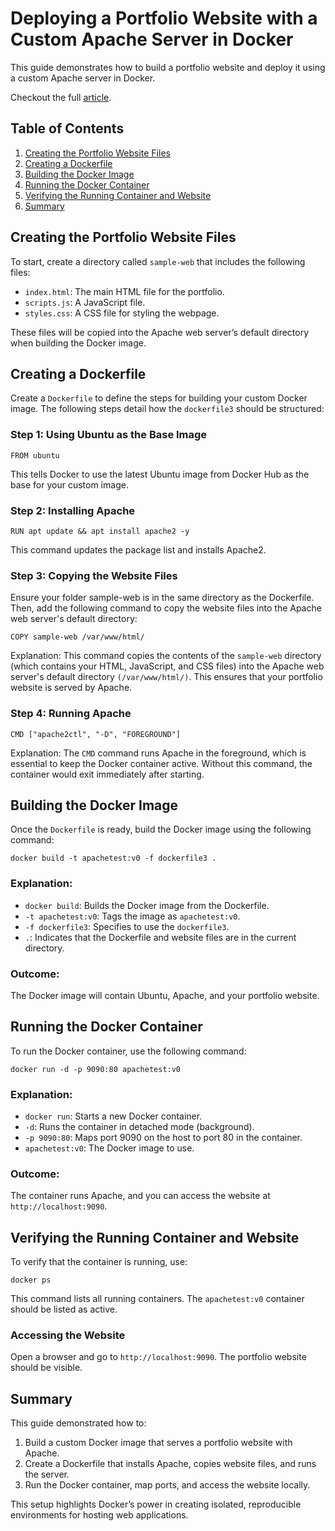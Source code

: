 # Deploying a Portfolio Website with a Custom Apache Server in Docker

This guide demonstrates how to build a portfolio website and deploy it using a custom Apache server in Docker.

Checkout the full [article](https://medium.com/@sharmarvellous/deploying-a-portfolio-website-with-a-custom-apache-server-in-docker-step-by-step-guide-6b11941bd8b3).

## Table of Contents
1. [Creating the Portfolio Website Files](#creating-the-portfolio-website-files)
2. [Creating a Dockerfile](#creating-a-dockerfile)
3. [Building the Docker Image](#building-the-docker-image)
4. [Running the Docker Container](#running-the-docker-container)
5. [Verifying the Running Container and Website](#verifying-the-running-container-and-website)
6. [Summary](#summary)

## Creating the Portfolio Website Files

To start, create a directory called `sample-web` that includes the following files:

- `index.html`: The main HTML file for the portfolio.
- `scripts.js`: A JavaScript file.
- `styles.css`: A CSS file for styling the webpage.

These files will be copied into the Apache web server’s default directory when building the Docker image.

## Creating a Dockerfile

Create a `Dockerfile` to define the steps for building your custom Docker image. The following steps detail how the `dockerfile3` should be structured:

### Step 1: Using Ubuntu as the Base Image

```
FROM ubuntu
```

This tells Docker to use the latest Ubuntu image from Docker Hub as the base for your custom image.

### Step 2: Installing Apache

```
RUN apt update && apt install apache2 -y
```

This command updates the package list and installs Apache2.

### Step 3: Copying the Website Files

Ensure your folder sample-web is in the same directory as the Dockerfile. Then, add the following command to copy the website files into the Apache web server's default directory:
```
COPY sample-web /var/www/html/
```

Explanation: This command copies the contents of the `sample-web` directory (which contains your HTML, JavaScript, and CSS files) into the Apache web server's default directory `(/var/www/html/)`. This ensures that your portfolio website is served by Apache.

### Step 4: Running Apache

```
CMD ["apache2ctl", "-D", "FOREGROUND"]
```

Explanation: The `CMD` command runs Apache in the foreground, which is essential to keep the Docker container active. Without this command, the container would exit immediately after starting.
## Building the Docker Image

Once the `Dockerfile` is ready, build the Docker image using the following command:

```
docker build -t apachetest:v0 -f dockerfile3 .
```

### Explanation:

- `docker build`: Builds the Docker image from the Dockerfile.
- `-t apachetest:v0`: Tags the image as `apachetest:v0`.
- `-f dockerfile3`: Specifies to use the `dockerfile3`.
- `.`: Indicates that the Dockerfile and website files are in the current directory.

### Outcome:

The Docker image will contain Ubuntu, Apache, and your portfolio website.

## Running the Docker Container

To run the Docker container, use the following command:

```
docker run -d -p 9090:80 apachetest:v0
```

### Explanation:

- `docker run`: Starts a new Docker container.
- `-d`: Runs the container in detached mode (background).
- `-p 9090:80`: Maps port 9090 on the host to port 80 in the container.
- `apachetest:v0`: The Docker image to use.

### Outcome:

The container runs Apache, and you can access the website at `http://localhost:9090`.

## Verifying the Running Container and Website

To verify that the container is running, use:

```
docker ps
```

This command lists all running containers. The `apachetest:v0` container should be listed as active.

### Accessing the Website

Open a browser and go to `http://localhost:9090`. The portfolio website should be visible.

## Summary

This guide demonstrated how to:

1. Build a custom Docker image that serves a portfolio website with Apache.
2. Create a Dockerfile that installs Apache, copies website files, and runs the server.
3. Run the Docker container, map ports, and access the website locally.

This setup highlights Docker’s power in creating isolated, reproducible environments for hosting web applications.
